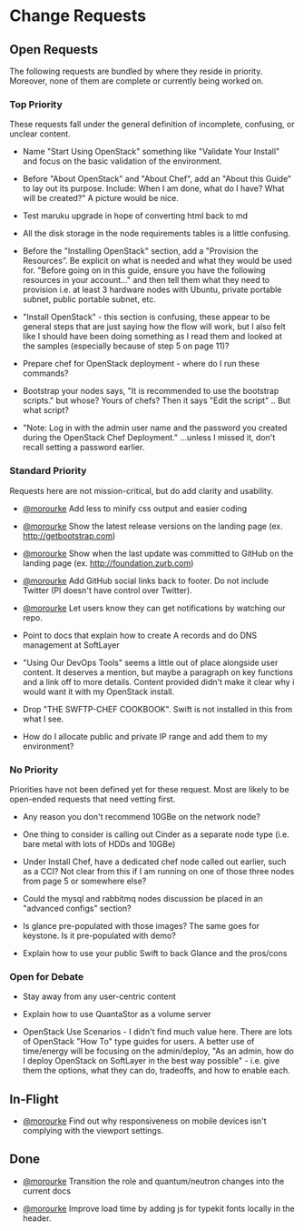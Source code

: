 # Change Requests

## Open Requests

The following requests are bundled by where they reside in priority. Moreover, none of them are complete or currently being worked on. 

### Top Priority

These requests fall under the general definition of incomplete, confusing, or unclear content.

* Name "Start Using OpenStack" something like "Validate Your Install" and focus on the basic validation of the environment. 

* Before "About OpenStack" and "About Chef", add an "About this Guide" to lay out its purpose. Include: When I am done, what do I have? What will be created?" A picture would be nice.

* Test maruku upgrade in hope of converting html back to md

* All the disk storage in the node requirements tables is a little confusing.

* Before the "Installing OpenStack" section, add a "Provision the Resources”. Be explicit on what is needed and what they would be used for. "Before going on in this guide, ensure you have the following resources in your account..." and then tell them what they need to provision i.e. at least 3 hardware nodes with Ubuntu, private portable subnet, public portable subnet, etc.

* "Install OpenStack" - this section is confusing, these appear to be general steps that are just saying how the flow will work, but I also felt like I should have been doing something as I read them and looked at the samples (especially because of step 5 on page 11)?

* Prepare chef for OpenStack deployment - where do I run these commands?

* Bootstrap your nodes says, "It is recommended to use the bootstrap scripts." but whose? Yours of chefs? Then it says "Edit the script" .. But what script?

* "Note: Log in with the admin user name and the password you created during the OpenStack Chef Deployment." ...unless I missed it, don't recall setting a password earlier.

### Standard Priority

Requests here are not mission-critical, but do add clarity and usability.

* [@morourke](https://github.com/caleorourke) Add less to minify css output and easier coding

* [@morourke](https://github.com/caleorourke) Show the latest release versions on the landing page (ex. http://getbootstrap.com)

* [@morourke](https://github.com/caleorourke) Show when the last update was committed to GitHub on the landing page (ex. http://foundation.zurb.com)

* [@morourke](https://github.com/caleorourke) Add GitHub social links back to footer. Do not include Twitter (PI doesn't have control over Twitter).

* [@morourke](https://github.com/caleorourke) Let users know they can get notifications by watching our repo.

* Point to docs that explain how to create A records and do DNS management at SoftLayer

* "Using Our DevOps Tools" seems a little out of place alongside user content. It deserves a mention, but maybe a paragraph on key functions and a link off to more details. Content provided didn't make it clear why i would want it with my OpenStack install.

* Drop "THE SWFTP-CHEF COOKBOOK". Swift is not installed in this from what I see.

* How do I allocate public and private IP range and add them to my environment?

### No Priority

Priorities have not been defined yet for these request. Most are likely to be open-ended requests that need vetting first. 

* Any reason you don't recommend 10GBe on the network node?

* One thing to consider is calling out Cinder as a separate node type (i.e. bare metal with lots of HDDs and 10GBe)

* Under Install Chef, have a dedicated chef node called out earlier, such as a CCI? Not clear from this if I am running on one of those three nodes from page 5 or somewhere else?

* Could the mysql and rabbitmq nodes discussion be placed in an "advanced configs" section?

* Is glance pre-populated with those images? The same goes for keystone. Is it pre-populated with demo?

* Explain how to use your public Swift to back Glance and the pros/cons

### Open for Debate

* Stay away from any user-centric content

* Explain how to use QuantaStor as a volume server

* OpenStack Use Scenarios - I didn't find much value here. There are lots of OpenStack "How To" type guides for users. A better use of time/energy will be focusing on the admin/deploy, "As an admin, how do I deploy OpenStack on SoftLayer in the best way possible" - i.e. give them the options, what they can do, tradeoffs, and how to enable each.

## In-Flight

* [@morourke](https://github.com/caleorourke) Find out why responsiveness on mobile devices isn't complying with the viewport settings.

## Done

* [@morourke](https://github.com/caleorourke) Transition the role and quantum/neutron changes into the current docs

* [@morourke](https://github.com/caleorourke) Improve load time by adding js for typekit fonts locally in the header.